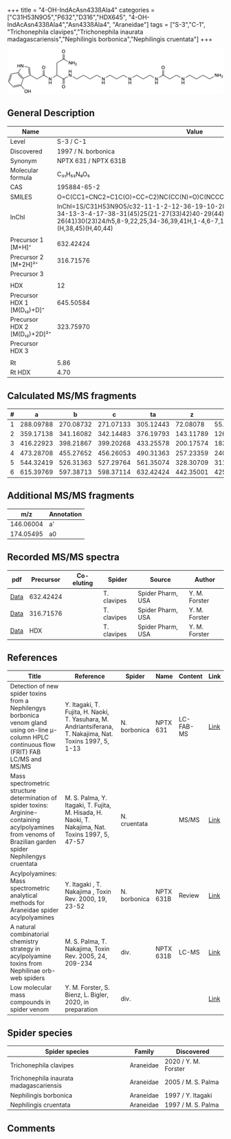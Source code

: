 +++
title = "4-OH-IndAcAsn433ßAla4"
categories = ["C31H53N9O5","P632","D316","HDX645",
"4-OH-IndAcAsn433ßAla4","Asn433ßAla4",
"Araneidae"]
tags = ["S-3","C-1",
"Trichonephila clavipes","Trichonephila inaurata madagascariensis","Nephilingis borbonica","Nephilingis cruentata"]
+++

![](/img/4-OH-IndAcAsn433bAla4.png)

## General Description

| Name                         | Value                |
|------------------------------|----------------------|
| Level                        | S-3 / C-1                    |
| Discovered                   | 1997 / N. borbonica  |
| Synonym                      | NPTX 631 / NPTX 631B |
| Molecular formula            | C₃₁H₅₃N₉O₅           |
| CAS                          | 195884-65-2          |
| SMILES | O=C(CC1=CNC2=C1C(O)=CC=C2)NC(CC(N)=O)C(NCCCCNCCCNCCCNC(CCNCCCCN)=O)=O  |
| InChI  | InChI=1S/C31H53N9O5/c32-11-1-2-12-36-19-10-28(43)37-18-7-16-35-15-6-14-34-13-3-4-17-38-31(45)25(21-27(33)42)40-29(44)20-23-22-39-24-8-5-9-26(41)30(23)24/h5,8-9,22,25,34-36,39,41H,1-4,6-7,10-21,32H2,(H2,33,42)(H,37,43)(H,38,45)(H,40,44)  |
|                              |                      |
| Precursor 1 [M+H]⁺           | 632.42424            |
| Precursor 2 [M+2H]²⁺         | 316.71576            |
| Precursor 3                  |                      |
|                              |                      |
| HDX                          | 12                   |
| Precursor HDX 1 [M(D₁₂)+D]⁺   | 645.50584            |
| Precursor HDX 2 [M(D₁₂)+2D]²⁺ | 323.75970            |
| Precursor HDX 3              |                      |
|                              |                      |
| Rt                           | 5.86                     |
| Rt HDX                       | 4.70                     |

## Calculated MS/MS fragments

| # | a         | b         | c         | ta        | z         | y         | tz        |
|---|-----------|-----------|-----------|-----------|-----------|-----------|-----------|
| 1 | 288.09788 | 270.08732 | 271.07133 | 305.12443 | 72.08078 | 55.05423 | 89.10732 |
| 2 | 359.17138 | 341.16082 | 342.14483 | 376.19793 | 143.11789 | 126.09134 | 160.14444 |
| 3 | 416.22923 | 398.21867 | 399.20268 | 433.25578 | 200.17574 | 183.14919 | 217.20229 |
| 4 | 473.28708 | 455.27652 | 456.26053 | 490.31363 | 257.23359 | 240.20704 | 274.26014 |
| 5 | 544.32419 | 526.31363 | 527.29764 | 561.35074 | 328.30709 | 311.28054 | 345.33364 |
| 6 | 615.39769 | 597.38713 | 598.37114 | 632.42424 | 442.35001 | 425.32347 | 459.37656 |

## Additional MS/MS fragments

| m/z       | Annotation |
|-----------|------------|
| 146.06004    | a'   |
| 174.05495    | a0   |

## Recorded MS/MS spectra

| pdf | Precursor | Co-eluting | Spider | Source | Author |
|-----|-----------|------------|--------|--------|--------|
| [Data](/pdf/N-clavipes/632_4-OH-IndAcAsn433bAla4_Nc.pdf) | 632.42424  |           | T. clavipes| Spider Pharm, USA | Y. M. Forster |
| [Data](/pdf/N-clavipes/632_4-OH-IndAcAsn433bAla4_Nc_2.pdf) | 316.71576  |           | T. clavipes| Spider Pharm, USA | Y. M. Forster |
| [Data](/pdf/N-clavipes/632_4-OH-IndAcAsn433bAla4_Nc_HDX.pdf) | HDX  |           | T. clavipes| Spider Pharm, USA | Y. M. Forster |

## References

| Title                                                                                                                                                        | Reference                                                                                                 | Spider       | Name      | Content   | Link                                                                                                               |
|--------------------------------------------------------------------------------------------------------------------------------------------------------------|-----------------------------------------------------------------------------------------------------------|--------------|-----------|-----------|--------------------------------------------------------------------------------------------------------------------|
| Detection of new spider toxins from a Nephilengys borbonica venom gland using on-line µ-column HPLC continuous flow (FRIT) FAB LC/MS and MS/MS               | Y. Itagaki, T. Fujita, H. Naoki, T. Yasuhara, M. Andriantsiferana, T. Nakajima, Nat. Toxins 1997, 5, 1-13 | N. borbonica | NPTX 631  | LC-FAB-MS | [Link](https://onlinelibrary.wiley.com/doi/abs/10.1002/%28SICI%29%281997%295%3A1%3C1%3A%3AAID-NT1%3E3.0.CO%3B2-8)  |
| Mass spectrometric structure determination of spider toxins: Arginine-containing acylpolyamines from venoms of Brazilian garden spider Nephilengys cruentata | M. S. Palma, Y. Itagaki, T. Fujita, M. Hisada, H. Naoki, T. Nakajima, Nat. Toxins 1997, 5, 47-57          | N. cruentata |           | MS/MS     | [Link](https://onlinelibrary.wiley.com/doi/abs/10.1002/%28SICI%29%281997%295%3A2%3C47%3A%3AAID-NT1%3E3.0.CO%3B2-X) |
| Acylpolyamines: Mass spectrometric analytical methods for Araneidae spider acylpolyamines                                                                    | Y. Itagaki , T. Nakajima , Toxin Rev. 2000, 19, 23-52                                                     | N. borbonica | NPTX 631B | Review    | [Link](https://www.tandfonline.com/doi/abs/10.1081/TXR-100100314)                                                  |
| A natural combinatorial chemistry strategy in acylpolyamine toxins from Nephilinae orb-web spiders                                                           | M. S. Palma, T. Nakajima, Toxin Rev. 2005, 24, 209-234                                                    | div.         | NPTX 631B | LC-MS     | [Link](https://www.tandfonline.com/doi/abs/10.1081/TXR-200057857)                                                  |
| Low molecular mass compounds in spider venom      | Y. M. Forster, S. Bienz, L. Bigler, 2020, in preparation          | div.       |   |   | [Link](unknown) |

## Spider species

| Spider species                    | Family    | Discovered         |
|-----------------------------------|-----------|--------------------|
| Trichonephila clavipes | Araneidae | 2020 / Y. M. Forster |
| Trichonephila inaurata madagascariensis | Araneidae | 2005 / M. S. Palma |
| Nephilingis borbonica             | Araneidae | 1997 / Y. Itagaki  |
| Nephilingis cruentata             | Araneidae | 1997 / M. S. Palma |

## Comments